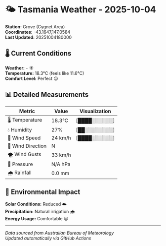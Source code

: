 # 🌤️ Tasmania Weather - 2025-10-04

**Station:** Grove (Cygnet Area)  
**Coordinates:** -43.1647,147.0584  
**Last Updated:** 20251004180000

## 🌡️ Current Conditions

**Weather:** - ☀️  
**Temperature:** 18.3°C (feels like 11.6°C)  
**Comfort Level:** Perfect 😌

## 📊 Detailed Measurements

| Metric | Value | Visualization |
|--------|-------|---------------|
| 🌡️ Temperature | 18.3°C | [████░░░░░░] |
| 💧 Humidity | 27% | [██░░░░░░░░] |
| 💨 Wind Speed | 24 km/h | [████░░░░░░] |
| 🧭 Wind Direction | N | |
| 🌪️ Wind Gusts | 33 km/h | |
| 🔽 Pressure | N/A hPa | |
| 🌧️ Rainfall | 0.0 mm | |

## 🌱 Environmental Impact

**Solar Conditions:** Reduced ☁️  
**Precipitation:** Natural irrigation 🌧️  
**Energy Usage:** Comfortable 😌

---
*Data sourced from Australian Bureau of Meteorology*  
*Updated automatically via GitHub Actions*
